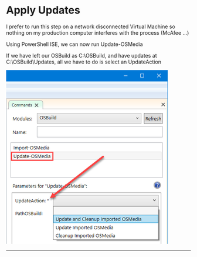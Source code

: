 # Apply Updates

I prefer to run this step on a network disconnected Virtual Machine so nothing on my production computer interferes with the process \(McAfee ...\)

Using PowerShell ISE, we can now run Update-OSMedia

If we have left our OSBuild as C:\OSBuild, and have updates at C:\OSBuild\Updates, all we have to do is select an UpdateAction

![](/assets/2018-06-18_13-42-43.png)

---










